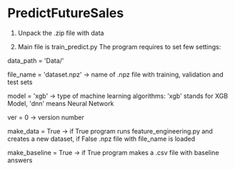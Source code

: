 # PredictFutureSales


1. Unpack the .zip file with data

2. Main file is train_predict.py
The program requires to set few settings:

data_path = 'Data/' 

file_name = 'dataset.npz' -> name of .npz file with training, validation and test sets

model     = 'xgb'         -> type of machine learning algorithms: 'xgb' stands for XGB Model, 'dnn' means Neural Network

ver       = 0             -> version number

make_data = True          -> if True program runs feature_engineering.py and creates a new dataset, if False .npz file with file_name is loaded

make_baseline = True      -> if True program makes a .csv file with baseline answers
